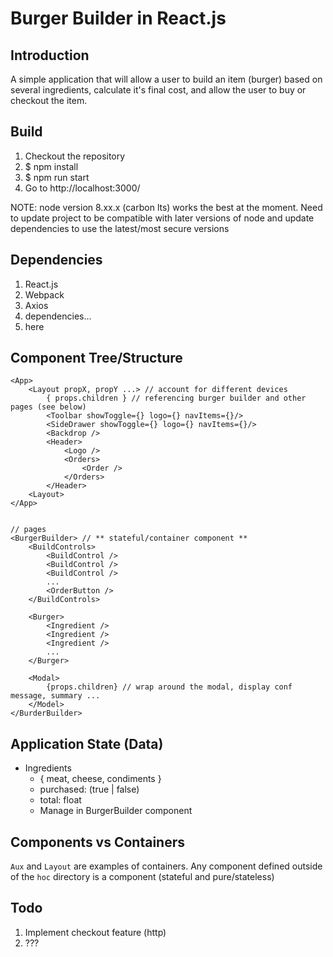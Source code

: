 # Burger Builder in React.js

## Introduction

A simple application that will allow a user to build an item (burger) based on several ingredients, calculate it's final cost, and allow the user to buy or checkout the item.

## Build

1. Checkout the repository
2. \$ npm install
3. \$ npm run start
4. Go to http://localhost:3000/

NOTE: node version 8.xx.x (carbon lts) works the best at the moment. Need to update project to be compatible with 
later versions of node and update dependencies to use the latest/most secure versions

## Dependencies

1. React.js
2. Webpack
3. Axios
4. dependencies...
5. here

## Component Tree/Structure

```
<App>
    <Layout propX, propY ...> // account for different devices
        { props.children } // referencing burger builder and other pages (see below)
        <Toolbar showToggle={} logo={} navItems={}/>
        <SideDrawer showToggle={} logo={} navItems={}/>
        <Backdrop />
        <Header>
            <Logo />
            <Orders>
                <Order />
            </Orders>
        </Header>
    <Layout>
</App>


// pages
<BurgerBuilder> // ** stateful/container component **
    <BuildControls>
        <BuildControl />
        <BuildControl />
        <BuildControl />
        ...
        <OrderButton />
    </BuildControls>

    <Burger>
        <Ingredient />
        <Ingredient />
        <Ingredient />
        ...
    </Burger>

    <Modal>
        {props.children} // wrap around the modal, display conf message, summary ...
    </Model>
</BurderBuilder>
```

## Application State (Data)

- Ingredients
  - { meat, cheese, condiments }
  - purchased: (true | false)
  - total: float
  - Manage in BurgerBuilder component

## Components vs Containers

`Aux` and `Layout` are examples of containers. Any component defined outside of the `hoc` directory is a component (stateful and pure/stateless)

## Todo

1. Implement checkout feature (http)
2. ???
